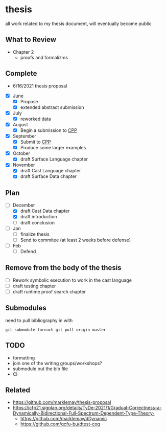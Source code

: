 # thesis
all work related to my thesis document, will eventually become public


## What to Review
* Chapter 2
  * proofs and formalizms


## Complete
* 6/16/2021 thesis proposal
- [x] June
  - [x] Propose
  - [x] extended abstract submission
- [x] July
  - [x] reworked data
- [x] August
  - [x] Begin a submission to [CPP](https://popl22.sigplan.org/home/CPP-2022)
- [x] September
  - [x] Submit to [CPP](https://popl22.sigplan.org/home/CPP-2022)
  - [x] Produce some larger examples
- [x] October
  - [x] draft Surface Language chapter
- [x] November
  - [x] draft Cast Language chapter
  - [x] draft Surface Data chapter
## Plan
- [ ] December
  - [x] draft Cast Data chapter
  - [x] draft introduction
  - [ ] draft conclusion
- [ ] Jan
  - [ ] finalize thesis
  - [ ] Send to commitee (at least 2 weeks before defense)
- [ ] Feb
  - [ ] Defend
## Remove from the body of the thesis
- [ ] Rework symbolic execution to work in the cast language
- [ ] draft testing chapter
- [ ] draft runtime proof search chapter

## Submodules
need to pull bibliography in with
```
git submodule foreach git pull origin master
```

## TODO
* formatting
* join one of the writing groups/workshops?
* submodule out the bib file
* CI

## Related
* https://github.com/marklemay/thesis-proposal
* https://icfp21.sigplan.org/details/TyDe-2021/1/Gradual-Correctness-a-Dynamically-Bidirectional-Full-Spectrum-Dependent-Type-Theory-
  * https://github.com/marklemay/dDynamic
  * https://github.com/qcfu-bu/dtest-coq

